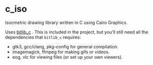 # c_iso
Isocmetric drawing library written in C using Cairo Graphics.

Uses [bitlib_c](https://github.com/bit101/bitlib_c) . This is included in the project, but you'll still need all the dependencies that `bitlib_c` requires:

- gtk3, gcc/clang, pkg-config for general compilation.
- imagemagick, ffmpeg for making gifs or videos.
- eog, vlc for viewing files (or set up your own viewers).
